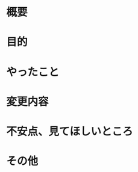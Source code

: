 # 概要
<!-- e.g. トレーニング時間、セット数、レストを入力し、データを編集する機能を作成-->

# 目的
<!-- e.g. ユーザーがトレーニングする際に、トレーニング時間、セット数、レストを自身が決めれる仕様にする -->

# やったこと
<!-- e.g.
- [ ] 編集画面の作成
- [ ] 入力フォームの作成
- [ ] データの紐付け
-->

# 変更内容
<!-- e.g. 変更した部分の画像、動画など -->

# 不安点、見てほしいところ
<!-- e.g. トレーニング時間の入力フォームについて。Sliderで作成したがPickerの方がいい？ -->

# その他
<!-- e.g. https://...を参考にしました。 -->
